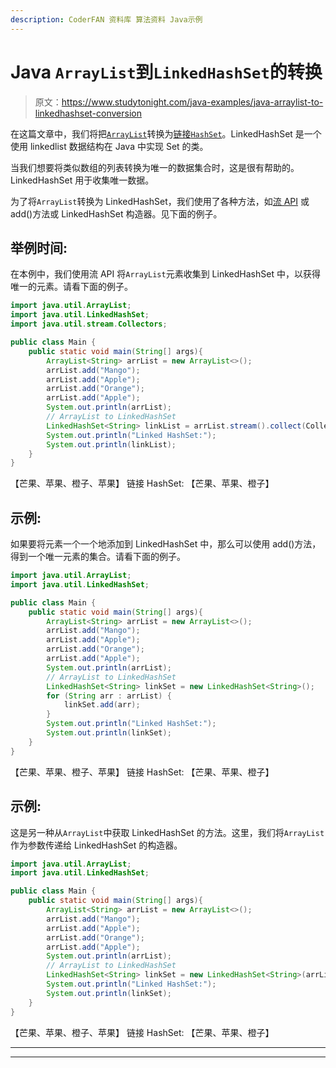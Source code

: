 ```yaml
---
description: CoderFAN 资料库 算法资料 Java示例
---
```


# Java `ArrayList`到`LinkedHashSet`的转换

> 原文：<https://www.studytonight.com/java-examples/java-arraylist-to-linkedhashset-conversion>

在这篇文章中，我们将把[`ArrayList`](https://www.studytonight.com/java/arraylist-in-collection-framework.php)转换为[链接`HashSet`](https://www.studytonight.com/java/linkedhashset-in-collection-framework.php)。LinkedHashSet 是一个使用 linkedlist 数据结构在 Java 中实现 Set 的类。

当我们想要将类似数组的列表转换为唯一的数据集合时，这是很有帮助的。LinkedHashSet 用于收集唯一数据。

为了将`ArrayList`转换为 LinkedHashSet，我们使用了各种方法，如[流 API](https://www.studytonight.com/java-8/java-8-stream-api) 或 add()方法或 LinkedHashSet 构造器。见下面的例子。

## 举例时间:

在本例中，我们使用流 API 将`ArrayList`元素收集到 LinkedHashSet 中，以获得唯一的元素。请看下面的例子。

```java
import java.util.ArrayList;
import java.util.LinkedHashSet;
import java.util.stream.Collectors;

public class Main {
	public static void main(String[] args){
		ArrayList<String> arrList = new ArrayList<>();
		arrList.add("Mango");
		arrList.add("Apple");
		arrList.add("Orange");
		arrList.add("Apple");
		System.out.println(arrList);
		// ArrayList to LinkedHashSet
		LinkedHashSet<String> linkList = arrList.stream().collect(Collectors.toCollection(LinkedHashSet::new));
		System.out.println("Linked HashSet:");
		System.out.println(linkList);
	}
}
```

【芒果、苹果、橙子、苹果】
链接 HashSet:
【芒果、苹果、橙子】

## 示例:

如果要将元素一个一个地添加到 LinkedHashSet 中，那么可以使用 add()方法，得到一个唯一元素的集合。请看下面的例子。

```java
import java.util.ArrayList;
import java.util.LinkedHashSet;

public class Main {
	public static void main(String[] args){
		ArrayList<String> arrList = new ArrayList<>();
		arrList.add("Mango");
		arrList.add("Apple");
		arrList.add("Orange");
		arrList.add("Apple");
		System.out.println(arrList);
		// ArrayList to LinkedHashSet
		LinkedHashSet<String> linkSet = new LinkedHashSet<String>();
		for (String arr : arrList) {
			linkSet.add(arr);
		}
		System.out.println("Linked HashSet:");
		System.out.println(linkSet);
	}
}
```

【芒果、苹果、橙子、苹果】
链接 HashSet:
【芒果、苹果、橙子】

## 示例:

这是另一种从`ArrayList`中获取 LinkedHashSet 的方法。这里，我们将`ArrayList`作为参数传递给 LinkedHashSet 的构造器。

```java
import java.util.ArrayList;
import java.util.LinkedHashSet;

public class Main {
	public static void main(String[] args){
		ArrayList<String> arrList = new ArrayList<>();
		arrList.add("Mango");
		arrList.add("Apple");
		arrList.add("Orange");
		arrList.add("Apple");
		System.out.println(arrList);
		// ArrayList to LinkedHashSet
		LinkedHashSet<String> linkSet = new LinkedHashSet<String>(arrList);
		System.out.println("Linked HashSet:");
		System.out.println(linkSet);
	}
}
```

【芒果、苹果、橙子、苹果】
链接 HashSet:
【芒果、苹果、橙子】

* * *

* * *